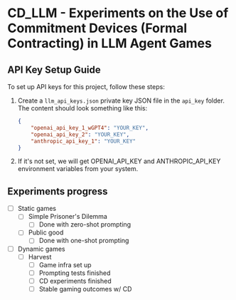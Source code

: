 # CD_LLM - Experiments on the Use of Commitment Devices (Formal Contracting) in LLM Agent Games

## API Key Setup Guide

To set up API keys for this project, follow these steps:

1. Create a `llm_api_keys.json` private key JSON file in the `api_key` folder. The content should look something like this:

   ```json
   {
       "openai_api_key_1_wGPT4": "YOUR_KEY",
       "openai_api_key_2": "YOUR_KEY",
       "anthropic_api_key_1": "YOUR_KEY"
   }
2. If it's not set, we will get OPENAI_API_KEY and ANTHROPIC_API_KEY environment variables from your system.


## Experiments progress
- [ ] Static games
  - [ ] Simple Prisoner's Dilemma
    - [ ] Done with zero-shot prompting
  - [ ] Public good
    - [ ] Done with one-shot prompting
- [ ] Dynamic games
  - [ ] Harvest
    - [ ] Game infra set up
    - [ ] Prompting tests finished
    - [ ] CD experiments finished
    - [ ] Stable gaming outcomes w/ CD